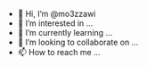 - 👋 Hi, I’m @mo3zzawi
- 👀 I’m interested in ...
- 🌱 I’m currently learning ...
- 💞️ I’m looking to collaborate on ...
- 📫 How to reach me ...

<!---
mo3zzawi/mo3zzawi is a ✨ special ✨ repository because its `README.md` (this file) appears on your GitHub profile.
You can click the Preview link to take a look at your changes.
--->
